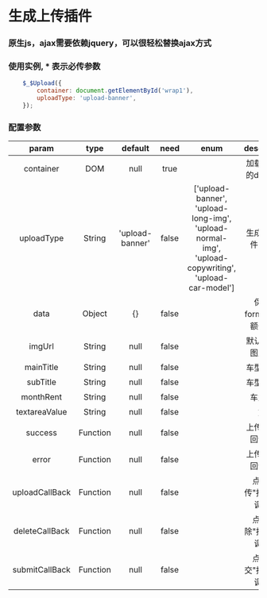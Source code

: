 # 生成上传插件 
### 原生js，ajax需要依赖jquery，可以很轻松替换ajax方式

### 使用实例, * 表示必传参数
```javascript
    $_$Upload({
        container: document.getElementById('wrap1'),
        uploadType: 'upload-banner',
    });

``` 
### 配置参数
|param|type|default|need|enum|description|
|:----:|:----:|:----:|:----:|:----:|:----:|
|container|DOM|null|true||加载树结构的dom节点|
|uploadType|String|'upload-banner'|false|['upload-banner',  'upload-long-img',  'upload-normal-img',  'upload-copywriting',   'upload-car-model']|生成上传插件的类型|
|data|Object|{}|false||保存在formData的额外参数|
|imgUrl|String|null|false||默认显示的图片地址|
|mainTitle|String|null|false||车型主标题|
|subTitle|String|null|false||车型副标题|
|monthRent|String|null|false||车型月供|
|textareaValue|String|null|false||文案|
|success|Function|null|false||上传成功的回调函数|
|error|Function|null|false||上传失败的回调函数|
|uploadCallBack|Function|null|false||点击"上传"按钮的回调函数|
|deleteCallBack|Function|null|false||点击"删除"按钮的回调函数|
|submitCallBack|Function|null|false||点击"提交"按钮的回调函数|





